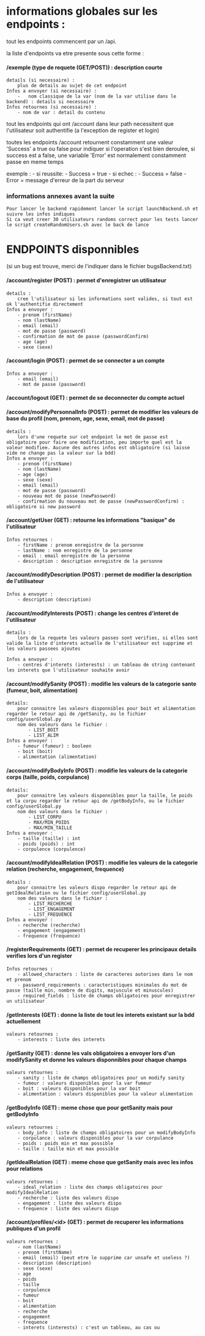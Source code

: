 # informations globales sur les endpoints :

tout les endpoints commencent par un /api.

la liste d'endpoints va etre presente sous cette forme :

#### /exemple (type de requete (GET/POST)) : description courte
    details (si necessaire) :
        plus de details au sujet de cet endpoint
    Infos a envoyer (si necessaire) :
        -   nom classique de la var (nom de la var utilise dans le backend) : details si necessaire
    Infos retournes (si necessaire) :
        - nom de var : detail du contenu

tout les endpoints qui ont /account dans leur path necessitent que l'utilisateur soit authentifie (a l'exception de register et login)

toutes les endpoints /account retournent constamment une valeur 'Success' a true ou false pour indiquer si l'operation s'est bien deroulee, si success est a false, une variable 'Error' est normalement constamment passe en meme temps

exemple :
    - si reussite:
        - Success = true
    - si echec :
        - Success = false
        - Error = message d'erreur de la part du serveur

### informations annexes avant la suite
    Pour lancer le backend rapidement lancer le script launchBackend.sh et suivre les infos indiques
    Si ca veut creer 30 utilisateurs randoms correct pour les tests lancer le script createRandomUsers.sh avec le back de lance

# ENDPOINTS disponnibles

(si un bug est trouve, merci de l'indiquer dans le fichier bugsBackend.txt)

#### /account/register (POST) : permet d'enregistrer un utilisateur
    details :
        cree l'utilisateur si les informations sont valides, si tout est ok l'authentifie directement
    Infos a envoyer :
        - prenom (firstName)
        - nom (lastName)
        - email (email)
        - mot de passe (password)
        - confirmation de mot de passe (passwordConfirm)
        - age (age)
        - sexe (sexe)


#### /account/login (POST) : permet de se connecter a un compte
    Infos a envoyer :
        - email (email)
        - mot de passe (password)

#### /account/logout (GET) : permet de se deconnecter du compte actuel

#### /account/modifyPersonnalInfo (POST) : permet de modifier les valeurs de base du profil (nom, prenom, age, sexe, email, mot de passe)
    details :
        lors d'une requete sur cet endpoint le mot de passe est obligatoire pour faire une modification, peu importe quel est la valeur modifiee. Aucune des autres infos est obligatoire (si laisse vide ne change pas la valeur sur la bdd)
    Infos a envoyer :
        - prenom (firstName)
        - nom (lastName)
        - age (age)
        - sexe (sexe)
        - email (email)
        - mot de passe (password)
        - nouveau mot de passe (newPassword)
        - confirmation du nouveau mot de passe (newPasswordConfirm) : obligatoire si new password


#### /account/getUser (GET) : retourne les informations "basique" de l'utilisateur
    Infos retournes :
        - firstName : prenom enregistre de la personne
        - lastName : nom enregistre de la personne
        - email : email enregistre de la personne
        - description : description enregistre de la personne

#### /account/modifyDescription (POST) : permet de modifier la description de l'utilisateur
    Infos a envoyer :
        - description (description)

#### /account/modifyInterests (POST) : change les centres d'interet de l'utilisateur
    details :
        lors de la requete les valeurs passes sont verifies, si elles sont valide la liste d'interets actuelle de l'utilisateur est supprime et les valeurs passees ajoutes
    
    Infos a envoyer :
        - centres d'interets (interests) : un tableau de string contenant les interets que l'utilisateur souhaite avoir

#### /account/modifySanity (POST) : modifie les valeurs de la categorie sante (fumeur, boit, alimentation)
    details:
        pour connaitre les valeurs disponnibles pour boit et alimentation regarder le retour api de /getSanity, ou le fichier config/userGlobal.py
        nom des valeurs dans le fichier :
            - LIST_BOIT
            - LIST_ALIM
    Infos a envoyer :
        - fumeur (fumeur) : booleen
        - boit (boit)
        - alimentation (alimentation)

#### /account/modifyBodyInfo (POST) : modifie les valeurs de la categorie corps (taille, poids, corpulance)
    details:
        pour connaitre les valeurs disponnibles pour la taille, le poids et la corpu regarder le retour api de /getBodyInfo, ou le fichier config/userGlobal.py
        nom des valeurs dans le fichier :
            - LIST_CORPU
            - MAX/MIN_POIDS
            - MAX/MIN_TAILLE
    Infos a envoyer :
        - taille (taille) : int
        - poids (poids) : int
        - corpulence (corpulence)
    
#### /account/modifyIdealRelation (POST) : modifie les valeurs de la categorie relation (recherche, engagement, frequence)
    details :
        pour connaitre les valeurs dispo regarder le retour api de getIdealRelation ou le fichier config/userGlobal.py
        nom des valeurs dans le fichier :
            - LIST_RECHERCHE
            - LIST_ENGAGEMENT
            - LIST_FREQUENCE
    Infos a envoyer :
        - recherche (recherche)
        - engagement (engagement)
        - frequence (frequence)

#### /registerRequirements (GET) : permet de recuperer les principaux details verifies lors d'un register
    Infos retournes :
        - allowed_characters : liste de caracteres autorises dans le nom et prenom
        - password_requirements : caracteristiques minimales du mot de passe (taille min, nombre de digits, majuscule et minuscules)
        - required_fields : liste de champs obligatoires pour enregistrer un utilisateur

#### /getInterests (GET) : donne la liste de tout les interets existant sur la bdd actuellement
    valeurs retournes :
        - interests : liste des interets

#### /getSanity (GET) : donne les vals obligatoires a envoyer lors d'un modifySanity et donne les valeurs disponnibles pour chaque champs
    valeurs retournes :
        - sanity : liste de champs obligatoires pour un modify sanity
        - fumeur : valeurs disponibles pour la var fumeur
        - boit : valeurs disponibles pour la var boit
        - alimentation : valeurs disponibles pour la valeur alimentation

#### /getBodyInfo (GET) : meme chose que pour getSanity mais pour getBodyInfo
    valeurs retournes : 
        - body_info : liste de champs obligatoires pour un modifyBodyInfo
        - corpulance : valeurs disponibles pour la var corpulance
        - poids : poids min et max possible
        - taille : taille min et max possible

#### /getIdealRelation (GET) : meme chose que getSanity mais avec les infos pour relations
    valeurs retournes :
        - ideal_relation : liste des champs obligatoires pour modifyIdealRelation
        - recherche : liste des valeurs dispo
        - engagement : liste des valeurs dispo
        - frequence : liste des valeurs dispo

#### /account/profiles/\<id> (GET) : permet de recuperer les informations publiques d'un profil
    valeurs retournes :
        - nom (lastName)
        - prenom (firstName)
        - email (email) (peut etre le supprime car unsafe et useless ?)
        - description (description)
        - sexe (sexe)
        - age
        - poids
        - taille
        - corpulence
        - fumeur
        - boit
        - alimentation
        - recherche
        - engagement
        - frequence
        - interets (interests) : c'est un tableau, au cas ou